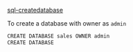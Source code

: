 [sql-createdatabase](https://www.postgresql.org/docs/9.0/sql-createdatabase.html)


To create a database with owner as `admin`

```bash
CREATE DATABASE sales OWNER admin
CREATE DATABASE
```
